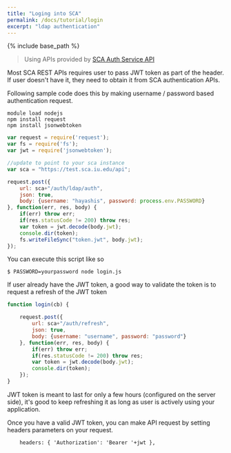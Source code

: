 ```yaml
---
title: "Loging into SCA"
permalink: /docs/tutorial/login
excerpt: "ldap authentication"
---
```



{% include base_path %}

> Using APIs provided by [SCA Auth Service API](https://test.sca.iu.edu/auth/apidoc)

Most SCA REST APIs requires user to pass JWT token as part of the header. If user doesn't have it, they need to 
obtain it from SCA authentication APIs.

Following sample code does this by making username / password based authentication request.

```
module load nodejs
npm install request
npm install jsonwebtoken

```

```javascript
var request = require('request');
var fs = require('fs');
var jwt = require('jsonwebtoken');

//update to point to your sca instance
var sca = "https://test.sca.iu.edu/api";

request.post({
    url: sca+"/auth/ldap/auth",
    json: true,
    body: {username: "hayashis", password: process.env.PASSWORD}
}, function(err, res, body) {
    if(err) throw err;
    if(res.statusCode != 200) throw res;
    var token = jwt.decode(body.jwt);
    console.dir(token);
    fs.writeFileSync("token.jwt", body.jwt);
});

```

You can execute this script like so

```
$ PASSWORD=yourpassword node login.js
```

If user already have the JWT token, a good way to validate the token is to request a refresh of the JWT token

```javascript
function login(cb) {

    request.post({
        url: sca+"/auth/refresh", 
        json: true,
        body: {username: "username", password: "password"}
    }, function(err, res, body) {
        if(err) throw err;
        if(res.statusCode != 200) throw res;
        var token = jwt.decode(body.jwt);
        console.dir(token);
    });
}
```

JWT token is meant to last for only a few hours (configured on the server side), it's good to keep refreshing it
as long as user is actively using your application.

Once you have a valid JWT token, you can make API request by setting headers parameters on your request.

```
    headers: { 'Authorization': 'Bearer '+jwt },
```


